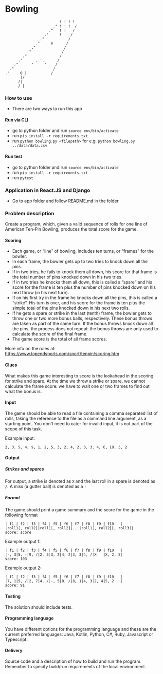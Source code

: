 Bowling
======================================


                             ! ! ! !
                          ." ! ! !  /
                        ."   ! !   /
                      ."     !    /
                    ."           /
                  ."     o      /
                ."             /
              ."              /
            ."               /
          ."      . '.      /
        ."      '     '    /
      ."                  /
    ."     0 |           /
           |/
          /|
          / |

### How to use

- There are two ways to run this app

#### Run via CLI

- go to python folder and run `source env/bin/activate`
- run `pip install -r requirements.txt`
- run `python bowling.py <filepath>` for e.g. `python bowling.py ../data/data.csv`

#### Run test

- go to python folder and run `source env/bin/activate`
- run `pip install -r requirements.txt`
- run `pytest`

### Application in React.JS and Django

- Go to app folder and follow README.md in the folder

### Problem description
Create a program, which, given a valid sequence of rolls for one line of American Ten-Pin Bowling, 
produces the total score for the game.

#### Scoring
* Each game, or “line” of bowling, includes ten turns, or “frames” for the bowler.
* In each frame, the bowler gets up to two tries to knock down all the pins.
* If in two tries, he fails to knock them all down, his score for that frame is the total number of pins knocked down in his two tries.
* If in two tries he knocks them all down, this is called a “spare” and his score for the frame is ten plus the number of pins knocked down on his next throw (in his next turn).
* If on his first try in the frame he knocks down all the pins, this is called a “strike”. His turn is over, and his score for the frame is ten plus the simple total of the pins knocked down in his next two rolls.
* If he gets a spare or strike in the last (tenth) frame, the bowler gets to throw one or two more bonus balls, respectively. These bonus throws are taken as part of the same turn. If the bonus throws knock down all the pins, the process does not repeat: the bonus throws are only used to calculate the score of the final frame.
* The game score is the total of all frame scores.

More info on the rules at: https://www.topendsports.com/sport/tenpin/scoring.htm

#### Clues
What makes this game interesting to score is the lookahead in the scoring for strike and spare. At the time we throw a strike or spare, we cannot calculate the frame score: we have to wait one or two frames to find out what the bonus is.

#### Input
The game should be able to read a file containing a comma separated list of rolls, taking the reference to the file as a command line argument, as a starting point. 
You don't need to cater for invalid input, it is not part of the scope of this task.

Example input:

    2, 3, 5, 4, 9, 1, 2, 5, 3, 2, 4, 2, 3, 3, 4, 6, 10, 3, 2

#### Output

##### Strikes and spares
For output, a strike is denoted as `X` and the last roll in a spare is denoted as `/`. A miss (a gutter ball) is denoted as a `-`

##### Format
The game should print a game summary and the score for the game in the following format
 
    | f1 | f2 | f3 | f4 | f5 | f6 | f7 | f8 | f9 | f10   |
    |roll1[, roll2]|roll1[, roll2]|...|roll1[, roll2][, roll3]|
    score: score

Example output 1:

    | f1 | f2 | f3 | f4 | f5 | f6 | f7 | f8 | f9 | f10   |
    |-, 3|5, -|9, /|2, 5|3, 2|4, 2|3, 3|4, /|X   |X, 2, 5|
    score: 103
    
Example output 2:    
       
    | f1 | f2 | f3 | f4 | f5 | f6 | f7 | f8 | f9 | f10   |
    |7, 1|5, /|2, 7|4, /|-, 5|8, /|8, 1|4, 3|2, 4|5, 2   |
    score: 91
    
#### Testing
The solution should include tests.

#### Programming language
You have different options for the programming language and these are the current preferred languages: Java, Kotlin, Python, C#, Ruby, Javascript or Typescript.

#### Delivery
Source code and a description of how to build and run the program. Remember to specify build/run 
requirements of the local environment.  
